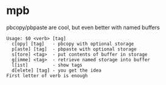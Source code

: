 # mpb
pbcopy/pbpaste are cool, but even better with named buffers

```
Usage: $0 <verb> [tag]
  c[opy] [tag]   - pbcopy with optional storage
  p[aste] [tag]  - pbpaste with optional storage
  s[tore] <tag>  - put contents of buffer in storage
  g[imme] <tag>  - retrieve named storage into buffer
  l[ist]         - show tags
  d[elete] [tag] - you get the idea
First letter of verb is enough
```

